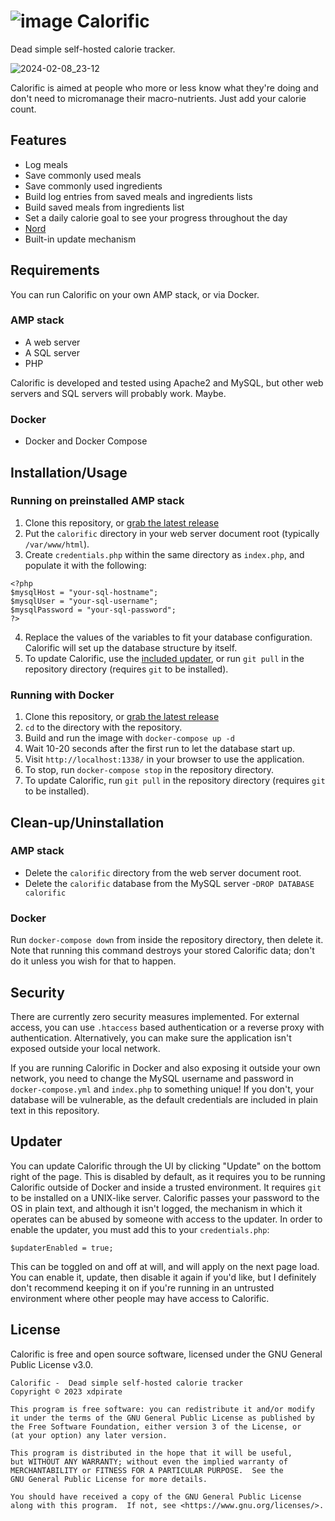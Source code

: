 # ![image](https://github.com/xdpirate/calorific/assets/1757462/9389f140-a52f-4515-9d87-a8416dfaff58) Calorific

Dead simple self-hosted calorie tracker.

![2024-02-08_23-12](https://github.com/xdpirate/calorific/assets/1757462/9c1c1b52-b3ae-466a-9a8d-147bcef7c48c)

Calorific is aimed at people who more or less know what they're doing and don't need to micromanage their macro-nutrients. Just add your calorie count.

## Features

* Log meals
* Save commonly used meals
* Save commonly used ingredients
* Build log entries from saved meals and ingredients lists
* Build saved meals from ingredients list
* Set a daily calorie goal to see your progress throughout the day
* [Nord](https://www.nordtheme.com/)
* Built-in update mechanism

## Requirements

You can run Calorific on your own AMP stack, or via Docker.

### AMP stack

* A web server
* A SQL server
* PHP

Calorific is developed and tested using Apache2 and MySQL, but other web servers and SQL servers will probably work. Maybe. 

### Docker

* Docker and Docker Compose

## Installation/Usage

### Running on preinstalled AMP stack

1. Clone this repository, or [grab the latest release](https://github.com/xdpirate/calorific/releases/latest)
2. Put the `calorific` directory in your web server document root (typically `/var/www/html`).
3. Create `credentials.php` within the same directory as `index.php`, and populate it with the following:

```
<?php
$mysqlHost = "your-sql-hostname";
$mysqlUser = "your-sql-username";
$mysqlPassword = "your-sql-password";
?>
```

4. Replace the values of the variables to fit your database configuration. Calorific will set up the database structure by itself.
5. To update Calorific, use the [included updater](#updater), or run `git pull` in the repository directory (requires `git` to be installed).

### Running with Docker

1. Clone this repository, or [grab the latest release](https://github.com/xdpirate/calorific/releases/latest)
2. `cd` to the directory with the repository.
3. Build and run the image with `docker-compose up -d`
4. Wait 10-20 seconds after the first run to let the database start up.
5. Visit `http://localhost:1338/` in your browser to use the application.
6. To stop, run `docker-compose stop` in the repository directory.
7. To update Calorific, run `git pull` in the repository directory (requires `git` to be installed).

## Clean-up/Uninstallation

### AMP stack

* Delete the `calorific` directory from the web server document root.
* Delete the `calorific` database from the MySQL server -`DROP DATABASE calorific`

### Docker

Run `docker-compose down` from inside the repository directory, then delete it. Note that running this command destroys your stored Calorific data; don't do it unless you wish for that to happen.

## Security

There are currently zero security measures implemented. For external access, you can use `.htaccess` based authentication or a reverse proxy with authentication. Alternatively, you can make sure the application isn't exposed outside your local network.

If you are running Calorific in Docker and also exposing it outside your own network, you need to change the MySQL username and password in `docker-compose.yml` and `index.php` to something unique! If you don't, your database will be vulnerable, as the default credentials are included in plain text in this repository.

## Updater

You can update Calorific through the UI by clicking "Update" on the bottom right of the page. This is disabled by default, as it requires you to be running Calorific outside of Docker and inside a trusted environment. It requires `git` to be installed on a UNIX-like server. Calorific passes your password to the OS in plain text, and although it isn't logged, the mechanism in which it operates can be abused by someone with access to the updater. In order to enable the updater, you must add this to your `credentials.php`:

    $updaterEnabled = true;

This can be toggled on and off at will, and will apply on the next page load. You can enable it, update, then disable it again if you'd like, but I definitely don't recommend keeping it on if you're running in an untrusted environment where other people may have access to Calorific.

## License

Calorific is free and open source software, licensed under the GNU General Public License v3.0.

    Calorific -  Dead simple self-hosted calorie tracker
    Copyright ©️ 2023 xdpirate

    This program is free software: you can redistribute it and/or modify
    it under the terms of the GNU General Public License as published by
    the Free Software Foundation, either version 3 of the License, or
    (at your option) any later version.

    This program is distributed in the hope that it will be useful,
    but WITHOUT ANY WARRANTY; without even the implied warranty of
    MERCHANTABILITY or FITNESS FOR A PARTICULAR PURPOSE.  See the
    GNU General Public License for more details.

    You should have received a copy of the GNU General Public License
    along with this program.  If not, see <https://www.gnu.org/licenses/>.
